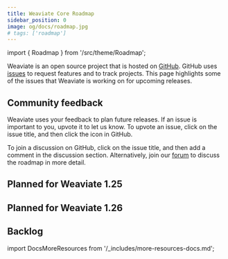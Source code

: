```yaml
---
title: Weaviate Core Roadmap
sidebar_position: 0
image: og/docs/roadmap.jpg
# tags: ['roadmap']
---
```


import { Roadmap } from '/src/theme/Roadmap';

Weaviate is an open source project that is hosted on [GitHub](https://github.com/weaviate). GitHub uses [issues](https://github.com/weaviate/weaviate/issues) to request features and to track projects. This page highlights some of the issues that Weaviate is working on for upcoming releases. 

## Community feedback
Weaviate uses your feedback to plan future releases. If an issue is important to you, upvote it to let us know. To upvote an issue, click on the issue title, and then click the <i className="far fa-thumbs-up"></i> icon in GitHub. 

To join a discussion on GitHub, click on the issue title, and then add a comment in the discussion section. Alternatively, join our [forum](https://forum.weaviate.io/) to discuss the roadmap in more detail.


## Planned for Weaviate 1.25

<Roadmap label="planned-1.25"/>

## Planned for Weaviate 1.26

<Roadmap label="planned-1.26"/>

## Backlog

<Roadmap label="backlog"/>

import DocsMoreResources from '/_includes/more-resources-docs.md';

<DocsMoreResources />
